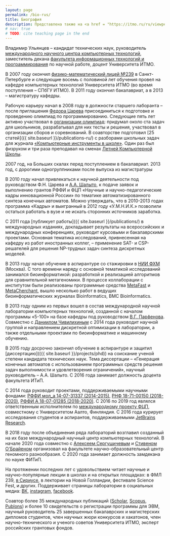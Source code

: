 ```yaml
---
layout: page
permalink: /bio-rus/
title: Биография
description: Представлена также на <a href = "https://itmo.ru/ru/viewperson/1207/ulyantsev_vladimir_igorevich.htm">официальной странице Университета</a>
# nav: true
# TODO: cite teaching page in the end
---
```


Владимир Ульянцев – кандидат технических наук, 
руководитель [международного научного центра компьютерных технологий](https://ctlab.ifmo.ru/), 
заместитель декана [факультета информационных технологий и программирования](https://ditp.ifmo.ru/) по научной работе, 
доцент Университета ИТМО.

В 2007 году окончил [физико-математический лицей №239](https://ru.wikipedia.org/wiki/%D0%A4%D0%B8%D0%B7%D0%B8%D0%BA%D0%BE-%D0%BC%D0%B0%D1%82%D0%B5%D0%BC%D0%B0%D1%82%D0%B8%D1%87%D0%B5%D1%81%D0%BA%D0%B8%D0%B9_%D0%BB%D0%B8%D1%86%D0%B5%D0%B9_%E2%84%96_239) 
в Санкт-Петербурге и следующие восемь с половиной лет обучения провел на кафедре компьютерных технологий Университета ИТМО 
(во время поступления – СПбГУ ИТМО). В 2011 году окончил бакалавриат, а в 2013 – магистратуру кафедры.

Рабочую карьеру начал в 2008 году в должности старшего лаборанта – после приглашения [Федора Царева](https://www.facebook.com/fedor.tsarev.3) 
присоединиться к подготовке и проведению олимпиад по программированию. 
Следующие пять лет активно участвовал в [организации олимпиад](http://neerc.ifmo.ru/school/information/index.html): 
придумал около ста задач для школьников, разрабатывал для них тесты и решения, участвовал в организации сборов и соревнований. 
В соавторстве подготовил [25 статей]({{ site.baseurl }}/publications-ru/) с разборами школьных задач 
для журнала [«Компьютерные инструменты в школе»](http://www.kio.spb.ru/journal/). 
Один раз был физруком и три раза преподавал на сменах [Летней Компьютерной Школы](https://lksh.ru/).


<div class="row justify-content-sm-center">
    <div class="col-sm-4 mt-3 mt-md-0">
        <img class="img-fluid rounded z-depth-1" src="{{ '/assets/img/2007-ulyantsev.jpg' | relative_url }}" alt="" title="2007 год, Большие скалы"/>
    </div>
    <div class="col-sm-8 mt-3 mt-md-0">
        <img class="img-fluid rounded z-depth-1" src="{{ '/assets/img/2013-year2007.jpg' | relative_url }}" alt="" title="2013 год, выпуск из магистратуры"/>
    </div>
</div>
<div class="caption">
    2007 год, на Больших скалах перед поступлением в бакалавриат. 2013 год, с дорогими одногруппниками после выпуска из магистратуры 
</div>

В 2010 году начал привлекаться к научной деятельности под руководством Ф.Н. Царева и 
[А.А. Шалыто](https://ru.wikipedia.org/wiki/%D0%A8%D0%B0%D0%BB%D1%8B%D1%82%D0%BE,_%D0%90%D0%BD%D0%B0%D1%82%D0%BE%D0%BB%D0%B8%D0%B9_%D0%90%D0%B1%D1%80%D0%B0%D0%BC%D0%BE%D0%B2%D0%B8%D1%87), 
к подаче заявок и выполнению грантов РФФИ и ФЦП «Научные и научно-педагогические кадры инновационной России» 
по тематике автоматизированного синтеза конечных автоматов. 
Можно утверждать, что в 2010-2013 годах программа «Кадры» и выигранный в 2012 году «У.М.Н.И.К.» 
позволили остаться работать в вузе и не искать сторонних источников заработка.

С 2011 года [публикует работы]({{ site.baseurl }}/publications/) в международных изданиях, 
докладывает результаты на всероссийских и международных конференциях, 
руководит курсовыми и бакалаврскими проектами. Основная тематика исследований, привнесенная на кафедру из работ иностранных коллег, 
– применение SAT- и CSP-решателей для решения NP-трудных задач синтеза дискретных моделей.

В 2013 году начал обучение в аспирантуре со стажировки в [НИИ ФХМ](http://rcpcm.org) (Москва). 
С того времени наряду с основной тематикой исследований занимался биоинформатикой: 
разработкой и реализацией алгоритмов для сравнительной метагеномики. 
В процессе коллаборации с институтом были реализованы программные средства [MetaFast](https://github.com/ctlab/metafast) 
и [MetaCherchant](https://github.com/ctlab/metacherchant), 
вышло несколько работ в ведущих биоинформатических журналах Bioinformatics, BMC Bioinformatics.

В 2013 году одним из первых вошел в состав международной научной лаборатории компьютерных технологий, 
созданной с началом программы «5-100» на базе кафедры под руководством 
[В.Г.&nbsp;Парфенова](https://ru.wikipedia.org/wiki/%D0%9F%D0%B0%D1%80%D1%84%D1%91%D0%BD%D0%BE%D0%B2,_%D0%92%D0%BB%D0%B0%D0%B4%D0%B8%D0%BC%D0%B8%D1%80_%D0%93%D0%BB%D0%B5%D0%B1%D0%BE%D0%B2%D0%B8%D1%87). 
Совместно с [Даниилом Чивилихиным](http://ctlab.itmo.ru/~chivdan/) с 2014 года руководит научной группой и 
направлением дискретной оптимизации в лаборатории, а также отдельными проектами по биоинформатике и машинному обучению.

В 2015 году досрочно закончил обучение в аспирантуре и защитил [диссертацию](({{ site.baseurl }}/projects/phd)) на соискание ученой степени кандидата технических наук. 
Тема диссертации – «Генерация конечных автоматов с использованием программных средств решения задач выполнимости и удовлетворения ограничений», 
научный руководитель – А.А. Шалыто. С 2016 года занимает должность доцента факультета ИТиП.

С 2014 года руководит проектами, поддерживаемыми научными фондами: 
[РФФИ мол_а 14-07-31337 (2014-2015)](https://www.rfbr.ru/rffi/portal/project_search/o_1911929), 
[РНФ 18-71-00150 (2018-2020)](https://rscf.ru/contests/search-projects/18-71-00150/), 
[РФФИ А 18-07-01285 (2018-2020)](https://www.rfbr.ru/rffi/ru/project_search/o_2071392). 
С 2016 по 2019 год являлся ответственным исполнителем по [международному проекту ФЦП](http://is.ifmo.ru/fcntp-aalto/), совместному с Университетом Аалто, Финляндия. 
С 2016 года курирует исследования студентов и аспирантов, поддерживаемыми [JetBrains Research](https://research.jetbrains.org/ru-ru/groups/optimization_problems/).

В 2018 году после объединения ряда лабораторий возглавил созданный на их базе международный научный центр компьютерных технологий. 
В начале 2020 года совместно с [Алексеем Сергушичевым](https://ctlab.itmo.ru/~alserg/) и 
[Стивеном О'Брайеном](https://en.wikipedia.org/wiki/Stephen_J._O%27Brien) организовал на факультете научно-образовательный центр геномного разнообразия. 
С 2020 года занимает должность замдекана по науке ФИТиП.

На протяжении последних лет с удовольствием читает научные и научно-популярные лекции в школах и на открытых площадках: 
в ФМЛ 239, [в Сириусе](https://www.youtube.com/watch?v=h6mYDjpZUt4), 
в лектории на Новой Голландии, фестивале Science Fest, и других. 
Поддерживает страницы лаборатории в социальных медиа: [ВК](https://vk.com/itmo.ctlab), [instagram](https://www.instagram.com/itmo.ctlab/), [facebook](https://www.facebook.com/itmo.ctlab/).

Соавтор более 35 международных публикаций 
([Scholar](https://scholar.google.ru/citations?user=uzE__rYAAAAJ), 
[Scopus](https://www.scopus.com/authid/detail.uri?authorId=55062303000), 
[Publons](https://publons.com/researcher/3778858/vladimir-ulyantsev/)) 
и более 10 свидетельств о регистрации программы для ЭВМ, научный руководитель 25 завершенных бакалаврских и магистерских дипломов студентов, 
член научных жюри конкурсов и хакатонов, член научно-технического и ученого советов Университета ИТМО, эксперт российских грантовых фондов.



